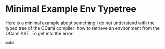 # Minimal Example Env Typetree

Here is a minimal example about something I do not understand with the typed tree of the OCaml compiler: how to retrieve an environment from the OCaml AST. To get into the error:
```
make
```
